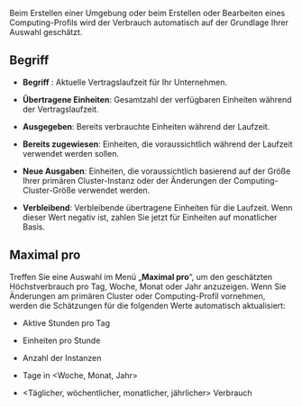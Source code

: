 Beim Erstellen einer Umgebung oder beim Erstellen oder Bearbeiten eines Computing-Profils wird der Verbrauch automatisch auf der Grundlage Ihrer Auswahl geschätzt.

Begriff
-------

-   **Begriff** : Aktuelle Vertragslaufzeit für Ihr Unternehmen.

-   **Übertragene Einheiten**: Gesamtzahl der verfügbaren Einheiten während der Vertragslaufzeit.

-   **Ausgegeben**: Bereits verbrauchte Einheiten während der Laufzeit.

-   **Bereits zugewiesen**: Einheiten, die voraussichtlich während der Laufzeit verwendet werden sollen.

-   **Neue Ausgaben**: Einheiten, die voraussichtlich basierend auf der Größe Ihrer primären Cluster-Instanz oder der Änderungen der Computing-Cluster-Größe verwendet werden.

-   **Verbleibend**: Verbleibende übertragene Einheiten für die Laufzeit. Wenn dieser Wert negativ ist, zahlen Sie jetzt für Einheiten auf monatlicher Basis.

Maximal pro
-----------

Treffen Sie eine Auswahl im Menü „**Maximal pro**“, um den geschätzten Höchstverbrauch pro Tag, Woche, Monat oder Jahr anzuzeigen. Wenn Sie Änderungen am primären Cluster oder Computing-Profil vornehmen, werden die Schätzungen für die folgenden Werte automatisch aktualisiert:

-   Aktive Stunden pro Tag

-   Einheiten pro Stunde

-   Anzahl der Instanzen

-   Tage in \<Woche, Monat, Jahr\>

-   \<Täglicher, wöchentlicher, monatlicher, jährlicher\> Verbrauch
